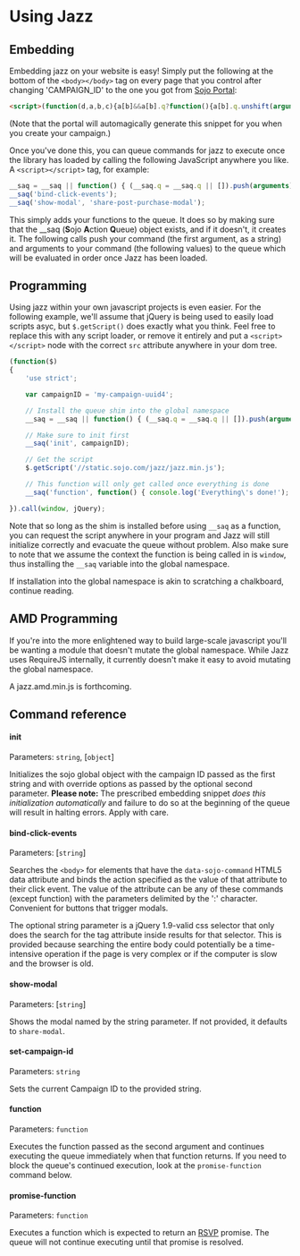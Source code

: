Using Jazz
=====

## Embedding
Embedding jazz on your website is easy! Simply put the following at the bottom of the `<body></body>` tag on every page that you control after changing 'CAMPAIGN_ID' to the one you got from [Sojo Portal](http://app.sojo.com/):

```html
<script>(function(d,a,b,c){a[b]&&a[b].q?function(){a[b].q.unshift(arguments)}("init",c):(a[b]=function(){(a[b].q=a[b].q||[]).push(arguments)},a[b]("init",c));c=d.createElement("script");d=d.getElementsByTagName("script")[0];c.async=!0;c.src="https://static.sojo.com/jazz/jazz.min.js";d.parentNode.insertBefore(c,d)})(document,window,"__saq","CAMPAIGN_ID");</script>
```

(Note that the portal will automagically generate this snippet for you when you create your campaign.)

Once you've done this, you can queue commands for jazz to execute once the library has loaded by calling the following JavaScript anywhere you like. A `<script></script>` tag, for example:

```js
__saq = __saq || function() { (__saq.q = __saq.q || []).push(arguments); };
__saq('bind-click-events');
__saq('show-modal', 'share-post-purchase-modal');
```

This simply adds your functions to the queue. It does so by making sure that the __saq (**S**ojo **A**ction **Q**ueue) object exists, and if it doesn't, it creates it. The following calls push your command (the first argument, as a string) and arguments to your command (the following values) to the queue which will be evaluated in order once Jazz has been loaded.

## Programming
Using jazz within your own javascript projects is even easier. For the following example, we'll assume that jQuery is being used to easily load scripts asyc, but `$.getScript()` does exactly what you think. Feel free to replace this with any script loader, or remove it entirely and put a `<script></script>` node with the correct `src` attribute anywhere in your dom tree.

```js
(function($)
{
	'use strict';

	var campaignID = 'my-campaign-uuid4';

	// Install the queue shim into the global namespace
	__saq = __saq || function() { (__saq.q = __saq.q || []).push(arguments); };

	// Make sure to init first
	__saq('init', campaignID);

	// Get the script
	$.getScript('//static.sojo.com/jazz/jazz.min.js');

	// This function will only get called once everything is done
	__saq('function', function() { console.log('Everything\'s done!'); });

}).call(window, jQuery);
```

Note that so long as the shim is installed before using `__saq` as a function, you can request the script anywhere in your program and Jazz will still initialize correctly and evacuate the queue without problem. Also make sure to note that we assume the context the function is being called in is `window`, thus installing the `__saq` variable into the global namespace.

If installation into the global namespace is akin to scratching a chalkboard, continue reading.

## AMD Programming
If you're into the more enlightened way to build large-scale javascript you'll be wanting a module that doesn't mutate the global namespace. While Jazz uses RequireJS internally, it currently doesn't make it easy to avoid mutating the global namespace.

A jazz.amd.min.js is forthcoming. 


## Command reference
#### init
Parameters: `string`, [`object`]

Initializes the sojo global object with the campaign ID passed as the first string and with override options as passed by the optional second parameter. **Please note:** The prescribed embedding snippet *does this initialization automatically* and failure to do so at the beginning of the queue will result in halting errors. Apply with care. 

#### bind-click-events
Parameters: [`string`]

Searches the `<body>` for elements that have the `data-sojo-command` HTML5 data attribute and binds the action specified as the value of that attribute to their click event. The value of the attribute can be any of these commands (except function) with the parameters delimited by the ':' character. Convenient for buttons that trigger modals.

The optional string parameter is a jQuery 1.9-valid css selector that only does the search for the tag attribute inside results for that selector. This is provided because searching the entire body could potentially be a time-intensive operation if the page is very complex or if the computer is slow and the browser is old.

#### show-modal
Parameters: [`string`]

Shows the modal named by the string parameter. If not provided, it defaults to `share-modal`.

#### set-campaign-id
Parameters: `string`

Sets the current Campaign ID to the provided string.

#### function
Parameters: `function`

Executes the function passed as the second argument and continues executing the queue immediately when that function returns. If you need to block the queue's continued execution, look at the `promise-function` command below.

#### promise-function
Parameters: `function`

Executes a function which is expected to return an [RSVP](https://github.com/tildeio/rsvp.js/) promise. The queue will not continue executing until that promise is resolved.